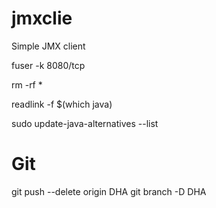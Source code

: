 # jmxclie

Simple JMX client

fuser -k 8080/tcp

rm -rf *

readlink -f $(which java)

sudo  update-java-alternatives --list

# Git

git push --delete origin DHA
git branch -D DHA
